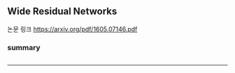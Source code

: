 ## Wide Residual Networks

논문 링크 https://arxiv.org/pdf/1605.07146.pdf

### summary
```

```
-------------------
